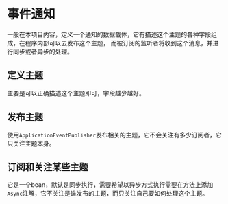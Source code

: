 # 事件通知
一般在本项目内容，定义一个通知的数据载体，它有描述这个主题的各种字段组成，在程序内部可以去发布这个主题，
而被订阅的监听者将收到这个消息，并进行同步或者异步的处理。
## 定义主题
主要是可以正确描述这个主题即可，字段越少越好。
## 发布主题
使用`ApplicationEventPublisher`发布相关的主题，它不会关注有多少订阅者，它只关注主题本身。
## 订阅和关注某些主题
它是一个bean，默认是同步执行，需要希望以异步方式执行需要在方法上添加`Async`注解，它不关注是谁发布的主题，而只关注自己要如何处理这个主题。